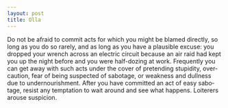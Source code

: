 ```yaml
---
layout: post
title: Olla
---
```


Do not be afraid to com­mit acts for which you might be blamed di­rect­ly, so long as you do so rarely, and as long as you have a plau­si­ble ex­cuse: you dropped your wrench across an elec­tric cir­cuit be­cause an air raid had kept you up the night be­fore and you were half-doz­ing at work. Fre­quent­ly you can get away with such acts un­der the cov­er of pre­tend­ing stu­pid­i­ty, over­cau­tion, fear of be­ing sus­pect­ed of sab­o­tage, or weak­ness and dull­ness due to un­der­nour­ish­ment. Af­ter you have com­mit­ted an act of easy sab­o­tage, re­sist any temp­ta­tion to wait around and see what hap­pens. Loi­ter­ers arouse sus­pi­cion.
